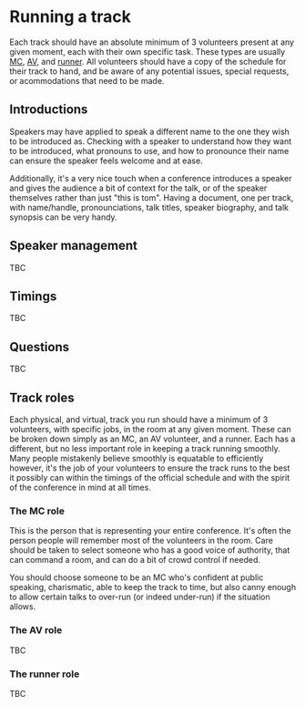 # Running a track

Each track should have an absolute minimum of 3 volunteers present at any given moment, each with their own specific task. These types are usually [MC](#the-mc-role), [AV](#the-av-role), and [runner](#the-runner-role). All volunteers should have a copy of the schedule for their track to hand, and be aware of any potential issues, special requests, or acommodations that need to be made.

## Introductions

Speakers may have applied to speak a different name to the one they wish to be introduced as. Checking with a speaker to understand how they want to be introduced, what pronouns to use, and how to pronounce their name can ensure the speaker feels welcome and at ease.

Additionally, it's a very nice touch when a conference introduces a speaker and gives the audience a bit of context for the talk, or of the speaker themselves rather than just "this is tom". Having a document, one per track, with name/handle, pronounciations, talk titles, speaker biography, and talk synopsis can be very handy.

## Speaker management

TBC

## Timings

TBC

## Questions

TBC

## Track roles

Each physical, and virtual, track you run should have a minimum of 3 volunteers, with specific jobs, in the room at any given moment. These can be broken down simply as an MC, an AV volunteer, and a runner. Each has a different, but no less important role in keeping a track running smoothly. Many people mistakenly believe smoothly is equatable to efficiently however, it's the job of your volunteers to ensure the track runs to the best it possibly can within the timings of the official schedule and with the spirit of the conference in mind at all times.

### The MC role

This is the person that is representing your entire conference. It's often the person people will remember most of the volunteers in the room. Care should be taken to select someone who has a good voice of authority, that can command a room, and can do a bit of crowd control if needed.

You should choose someone to be an MC who's confident at public speaking, charismatic, able to keep the track to time, but also canny enough to allow certain talks to over-run (or indeed under-run) if the situation allows.

### The AV role

TBC

### The runner role

TBC